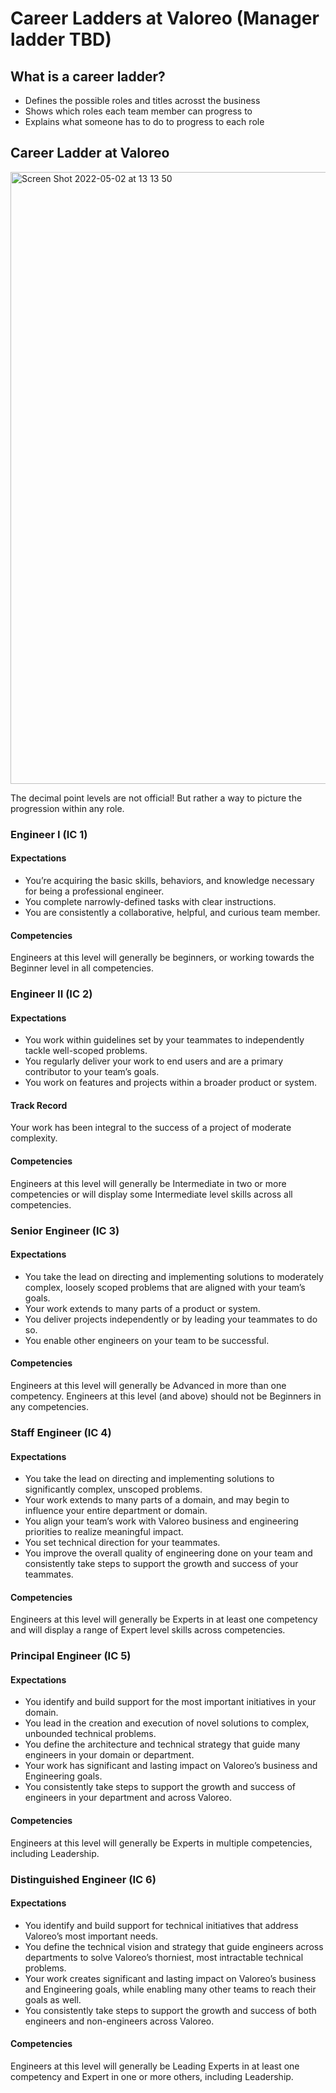 # Career Ladders at Valoreo (Manager ladder TBD)
## What is a career ladder?
* Defines the possible roles and titles acrosst the business
* Shows which roles each team member can progress to
* Explains what someone has to do to progress to each role

## Career Ladder at Valoreo

<img width="979" alt="Screen Shot 2022-05-02 at 13 13 50" src="https://user-images.githubusercontent.com/88454543/166302097-263fd439-9b25-4416-bbfd-4efb7d330110.png">

The decimal point levels are not official! But rather a way to picture the progression within any role.


### Engineer I (IC 1)
#### Expectations
* You’re acquiring the basic skills, behaviors, and knowledge necessary for being a professional engineer.
* You complete narrowly-defined tasks with clear instructions.
* You are consistently a collaborative, helpful, and curious team member.
#### Competencies
Engineers at this level will generally be beginners, or working towards the Beginner level in all competencies.

### Engineer II (IC 2)
#### Expectations
* You work within guidelines set by your teammates to independently tackle well-scoped problems.
* You regularly deliver your work to end users and are a primary contributor to your team’s goals.
* You work on features and projects within a broader product or system.
#### Track Record
Your work has been integral to the success of a project of moderate complexity.

#### Competencies
Engineers at this level will generally be Intermediate in two or more competencies or will display some Intermediate level skills across all competencies.

### Senior Engineer (IC 3)

#### Expectations
* You take the lead on directing and implementing solutions to moderately complex, loosely scoped problems that are aligned with your team’s goals.
* Your work extends to many parts of a product or system.
* You deliver projects independently or by leading your teammates to do so.
* You enable other engineers on your team to be successful.

#### Competencies

Engineers at this level will generally be Advanced in more than one competency. Engineers at this level (and above) should not be Beginners in any competencies.

### Staff Engineer (IC 4)

#### Expectations
* You take the lead on directing and implementing solutions to significantly complex, unscoped problems.
* Your work extends to many parts of a domain, and may begin to influence your entire department or domain.
* You align your team’s work with Valoreo business and engineering priorities to realize meaningful impact.
* You set technical direction for your teammates.
* You improve the overall quality of engineering done on your team and consistently take steps to support the growth and success of your teammates.

#### Competencies
Engineers at this level will generally be Experts in at least one competency and will display a range of Expert level skills across competencies.

### Principal Engineer (IC 5)

#### Expectations
* You identify and build support for the most important initiatives in your domain.
* You lead in the creation and execution of novel solutions to complex, unbounded technical problems.
* You define the architecture and technical strategy that guide many engineers in your domain or department.
* Your work has significant and lasting impact on Valoreo’s business and Engineering goals.
* You consistently take steps to support the growth and success of engineers in your department and across Valoreo.

#### Competencies
Engineers at this level will generally be Experts in multiple competencies, including Leadership.

### Distinguished Engineer (IC 6)

#### Expectations
* You identify and build support for technical initiatives that address Valoreo’s most important needs.
* You define the technical vision and strategy that guide engineers across departments to solve Valoreo’s thorniest, most intractable technical problems.
* Your work creates significant and lasting impact on Valoreo’s business and Engineering goals, while enabling many other teams to reach their goals as well.
* You consistently take steps to support the growth and success of both engineers and non-engineers across Valoreo.

#### Competencies
Engineers at this level will generally be Leading Experts in at least one competency and Expert in one or more others, including Leadership.
